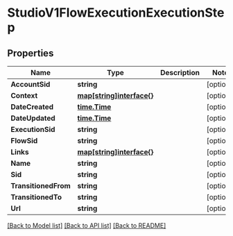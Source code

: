# StudioV1FlowExecutionExecutionStep

## Properties

Name | Type | Description | Notes
------------ | ------------- | ------------- | -------------
**AccountSid** | **string** |  | [optional] 
**Context** | [**map[string]interface{}**](.md) |  | [optional] 
**DateCreated** | [**time.Time**](time.Time.md) |  | [optional] 
**DateUpdated** | [**time.Time**](time.Time.md) |  | [optional] 
**ExecutionSid** | **string** |  | [optional] 
**FlowSid** | **string** |  | [optional] 
**Links** | [**map[string]interface{}**](.md) |  | [optional] 
**Name** | **string** |  | [optional] 
**Sid** | **string** |  | [optional] 
**TransitionedFrom** | **string** |  | [optional] 
**TransitionedTo** | **string** |  | [optional] 
**Url** | **string** |  | [optional] 

[[Back to Model list]](../README.md#documentation-for-models) [[Back to API list]](../README.md#documentation-for-api-endpoints) [[Back to README]](../README.md)


